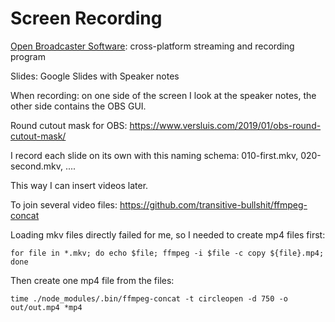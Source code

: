# Screen Recording

[Open Broadcaster Software](https://obsproject.com/): cross-platform streaming and recording program

Slides: Google Slides with Speaker notes

When recording: on one side of the screen I look at the speaker notes, the other side contains the OBS GUI.

Round cutout mask for OBS: https://www.versluis.com/2019/01/obs-round-cutout-mask/

I record each slide on its own with this naming schema: 010-first.mkv, 020-second.mkv, ....

This way I can insert videos later.

To join several video files: https://github.com/transitive-bullshit/ffmpeg-concat

Loading mkv files directly failed for me, so I needed to create mp4 files first:

```
for file in *.mkv; do echo $file; ffmpeg -i $file -c copy ${file}.mp4; done
```

Then create one mp4 file from the files:

```
time ./node_modules/.bin/ffmpeg-concat -t circleopen -d 750 -o out/out.mp4 *mp4
```




